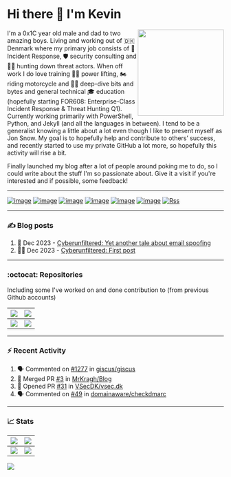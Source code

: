 # Hi there 👋 I'm Kevin

<img align="right" src="../data/assets/KevinTheMinion.webp" width=200px>

I'm a 0x1C year old male and dad to two amazing boys. Living and working out of 🇩🇰 Denmark where my primary job consists of 🚨 Incident Response, 🛡️ security consulting and 🕵️‍♂️ hunting down threat actors.
When off work I do love training 🏋️‍♂️ power lifting, 🏍️ riding motorcycle and 👨‍💻 deep-dive bits and bytes and general technical 🎓 education (hopefully starting FOR608: Enterprise-Class Incident Response & Threat Hunting Q1).
Currently working primarily with PowerShell, Python, and Jekyll (and all the languages in between). I tend to be a generalist knowing a little about a lot even though I like to present myself as Jon Snow.
My goal is to hopefully help and contribute to others’ success, and recently started to use my private GitHub a lot more, so hopefully this activity will rise a bit.

Finally launched my blog after a lot of people around poking me to do, so I could write about the stuff I'm so passionate about. Give it a visit if you're interested and if possible, some feedback!

---

[![image](https://img.shields.io/badge/Gmail-D14836?style=for-the-badge&logo=gmail&logoColor=whit)](mailto:kragh+gh@x64.dk)
[![image](https://img.shields.io/badge/GnuPG_Public_Key-333?style=for-the-badge&logo=GNU%20Privacy%20Guard&logoColor=0093DD)](https://blog.cyberunfiltered.com/public/pgp-key.txt)
[![image](https://img.shields.io/badge/LinkedIn-0077B5?style=for-the-badge&logo=linkedin&logoColor=white)](https://www.linkedin.com/in/kevinkragh/)
[![image](https://img.shields.io/badge/Twitter-1DA1F2?style=for-the-badge&logo=twitter&logoColor=white)](https://twitter.com/MrKr4gh)
[![image](https://img.shields.io/badge/WakaTime-000000?style=for-the-badge&logo=WakaTime&logoColor=white)](https://wakatime.com/@Kragh)
[![image](https://img.shields.io/badge/Spotify-1ED760?&style=for-the-badge&logo=spotify&logoColor=white)](https://open.spotify.com/user/113461030)
[![Rss](https://img.shields.io/badge/rss-F88900?style=for-the-badge&logo=rss&logoColor=white)](https://blog.cyberunfiltered.com/feed)

---

### ✍️ Blog posts

<!-- BLOG-POST-LIST:START -->
1. 🔎 Dec 2023 - [Cyberunfiltered: Yet another tale about email spoofing](https://blog.cyberunfiltered.com/posts/a-tale-about-email-spoofing/)
1. 👨‍💻 Dec 2023 - [Cyberunfiltered: First post](https://blog.cyberunfiltered.com/posts/first-post/)<!-- BLOG-POST-LIST:END -->

---

### :octocat: Repositories

Including some I've worked on and done contribution to (from previous Github accounts)

|[![](https://github-readme-stats.cyberunfiltered.com/api/pin?username=mrkragh&repo=Blog&theme=transparent&hide_border=true)](https://github.com/MrKragh/Blog)|[![](https://github-readme-stats.cyberunfiltered.com/api/pin?username=mrkragh&repo=PSBucket&theme=transparent&hide_border=true)](https://github.com/MrKragh/PSBucket)|
|---|---|
|[![](https://github-readme-stats.cyberunfiltered.com/api/pin?username=crowdstrike&repo=psfalcon&theme=transparent&hide_border=true)](https://github.com/CrowdStrike/psfalcon)|[![](https://github-readme-stats.cyberunfiltered.com/api/pin?username=humio&repo=fdr2humio&theme=transparent&hide_border=true)](https://github.com/humio/fdr2humio)|

---

### ⚡ Recent Activity

<!--START_SECTION:activity-->
1. 🗣 Commented on [#1277](https://github.com/giscus/giscus/pull/1277#issuecomment-1879777144) in [giscus/giscus](https://github.com/giscus/giscus)
2. 🎉 Merged PR [#3](https://github.com/MrKragh/Blog/pull/3) in [MrKragh/Blog](https://github.com/MrKragh/Blog)
3. 💪 Opened PR [#31](https://github.com/VSecDK/vsec.dk/pull/31) in [VSecDK/vsec.dk](https://github.com/VSecDK/vsec.dk)
4. 🗣 Commented on [#49](https://github.com/domainaware/checkdmarc/pull/49#issuecomment-1874707753) in [domainaware/checkdmarc](https://github.com/domainaware/checkdmarc)
<!--END_SECTION:activity-->

--- 

### 📈 Stats

|![](https://github-readme-stats.cyberunfiltered.com/api?username=mrkragh&theme=transparent&hide_border=true)|![](https://github-readme-streak-stats.herokuapp.com/?user=mrkragh&theme=transparent&hide_border=true)|
|:--:|:---:|
|![](https://github-readme-stats.cyberunfiltered.com/api/top-langs?username=mrkragh&layout=donut-vertical&theme=transparent&hide_border=true)|![](https://github-readme-stats.cyberunfiltered.com/api/wakatime?username=Kragh&theme=transparent&hide_border=true)|

![](/../data/assets/contribution.svg)

<!--
**MrKragh/MrKragh** is a ✨ _special_ ✨ repository because its `README.md` (this file) appears on your GitHub profile.

Here are some ideas to get you started:

- 🔭 I’m currently working on ...
- 🌱 I’m currently learning ...
- 👯 I’m looking to collaborate on ...
- 🤔 I’m looking for help with ...
- 💬 Ask me about ...
- 📫 How to reach me: ...
- 😄 Pronouns: ...
- ⚡ Fun fact: ...
-->
